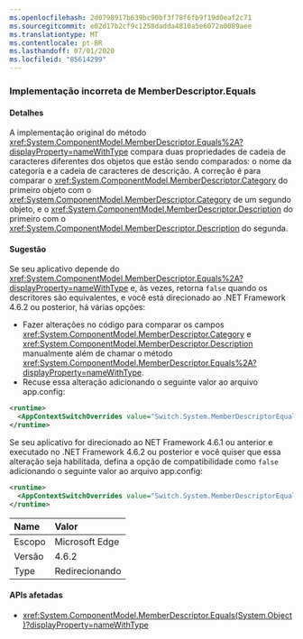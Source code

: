 ```yaml
---
ms.openlocfilehash: 2d0798917b639bc90bf3f78f6fb9f19d0eaf2c71
ms.sourcegitcommit: e02d17b2cf9c1258dadda4810a5e6072a0089aee
ms.translationtype: MT
ms.contentlocale: pt-BR
ms.lasthandoff: 07/01/2020
ms.locfileid: "85614299"
---
```

### <a name="incorrect-implementation-of-memberdescriptorequals"></a>Implementação incorreta de MemberDescriptor.Equals

#### <a name="details"></a>Detalhes

A implementação original do método <xref:System.ComponentModel.MemberDescriptor.Equals%2A?displayProperty=nameWithType> compara duas propriedades de cadeia de caracteres diferentes dos objetos que estão sendo comparados: o nome da categoria e a cadeia de caracteres de descrição. A correção é para comparar o <xref:System.ComponentModel.MemberDescriptor.Category> do primeiro objeto com o <xref:System.ComponentModel.MemberDescriptor.Category> de um segundo objeto, e o <xref:System.ComponentModel.MemberDescriptor.Description> do primeiro com o <xref:System.ComponentModel.MemberDescriptor.Description> do segunda.

#### <a name="suggestion"></a>Sugestão

Se seu aplicativo depende do <xref:System.ComponentModel.MemberDescriptor.Equals%2A?displayProperty=nameWithType> e, às vezes, retorna `false` quando os descritores são equivalentes, e você está direcionado ao .NET Framework 4.6.2 ou posterior, há várias opções:

- Fazer alterações no código para comparar os campos <xref:System.ComponentModel.MemberDescriptor.Category> e <xref:System.ComponentModel.MemberDescriptor.Description> manualmente além de chamar o método <xref:System.ComponentModel.MemberDescriptor.Equals%2A?displayProperty=nameWithType>.
- Recuse essa alteração adicionando o seguinte valor ao arquivo app.config:

```xml
<runtime>
  <AppContextSwitchOverrides value="Switch.System.MemberDescriptorEqualsReturnsFalseIfEquivalent=true" />
</runtime>
```

Se seu aplicativo for direcionado ao NET Framework 4.6.1 ou anterior e executado no .NET Framework 4.6.2 ou posterior e você quiser que essa alteração seja habilitada, defina a opção de compatibilidade como `false` adicionando o seguinte valor ao arquivo app.config:

```xml
<runtime>
  <AppContextSwitchOverrides value="Switch.System.MemberDescriptorEqualsReturnsFalseIfEquivalent=false" />
</runtime>
```

| Name    | Valor       |
|:--------|:------------|
| Escopo   | Microsoft Edge        |
| Versão | 4.6.2       |
| Type    | Redirecionando |

#### <a name="affected-apis"></a>APIs afetadas

- <xref:System.ComponentModel.MemberDescriptor.Equals(System.Object)?displayProperty=nameWithType>
